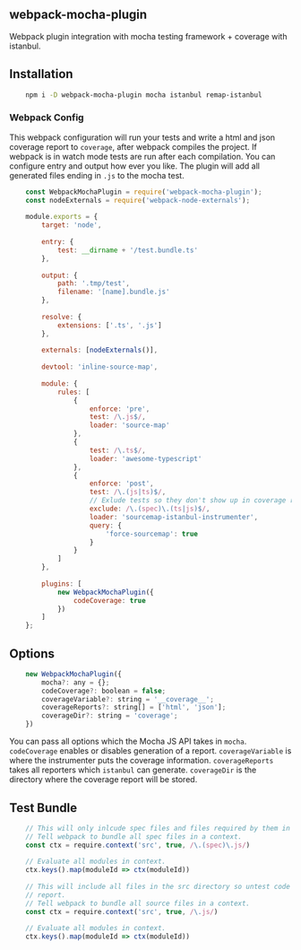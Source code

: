 ## webpack-mocha-plugin
Webpack plugin integration with mocha testing framework + coverage with istanbul.

## Installation
```bash
    npm i -D webpack-mocha-plugin mocha istanbul remap-istanbul
```

### Webpack Config
This webpack configuration will run your tests and write a html and json coverage report to
`coverage`, after webpack compiles the project. If webpack is in watch mode tests are run after
each compilation.
You can configure entry and output how ever you like. The plugin will add all generated files
ending in `.js` to the mocha test.
```javascript
    const WebpackMochaPlugin = require('webpack-mocha-plugin');
    const nodeExternals = require('webpack-node-externals');
    
    module.exports = {
        target: 'node',
    
        entry: {
            test: __dirname + '/test.bundle.ts'
        },
    
        output: {
            path: '.tmp/test',
            filename: '[name].bundle.js'
        },
    
        resolve: {
            extensions: ['.ts', '.js']
        },
    
        externals: [nodeExternals()],
    
        devtool: 'inline-source-map',
    
        module: {
            rules: [
                {
                    enforce: 'pre',
                    test: /\.js$/,
                    loader: 'source-map'
                },
                {
                    test: /\.ts$/,
                    loader: 'awesome-typescript'
                },
                {
                    enforce: 'post',
                    test: /\.(js|ts)$/,
                    // Exlude tests so they don't show up in coverage report.
                    exclude: /\.(spec)\.(ts|js)$/,
                    loader: 'sourcemap-istanbul-instrumenter',
                    query: {
                        'force-sourcemap': true
                    }
                }
            ]
        },
    
        plugins: [
            new WebpackMochaPlugin({
                codeCoverage: true
            })
        ]
    };
```

## Options
```javascript
    new WebpackMochaPlugin({
        mocha?: any = {};
        codeCoverage?: boolean = false;
        coverageVariable?: string = '__coverage__';
        coverageReports?: string[] = ['html', 'json'];
        coverageDir?: string = 'coverage';
    })
```

You can pass all options which the Mocha JS API takes in `mocha`.
`codeCoverage` enables or disables generation of a report.
`coverageVariable` is where the instrumenter puts the coverage information.
`coverageReports` takes all reporters which `istanbul` can generate.
`coverageDir` is the directory where the coverage report will be stored.

## Test Bundle
```javascript
    // This will only inlcude spec files and files required by them in the coverage report.
    // Tell webpack to bundle all spec files in a context.
    const ctx = require.context('src', true, /\.(spec)\.js/)
    
    // Evaluate all modules in context.
    ctx.keys().map(moduleId => ctx(moduleId))
    
    // This will include all files in the src directory so untest code shows up in the coverage
    // report.
    // Tell webpack to bundle all source files in a context.
    const ctx = require.context('src', true, /\.js/)
    
    // Evaluate all modules in context.
    ctx.keys().map(moduleId => ctx(moduleId))
```